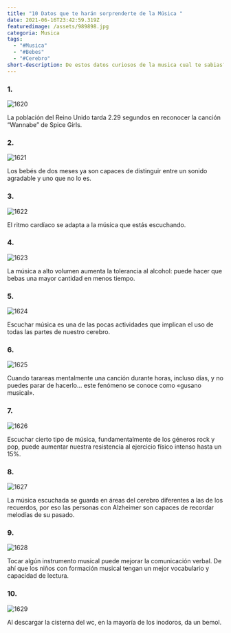 ```yaml
---
title: "10 Datos que te harán sorprenderte de la Música "
date: 2021-06-16T23:42:59.319Z
featuredimage: /assets/989898.jpg
categoria: Musica
tags:
  - "#Musica"
  - "#Bebes"
  - "#Cerebro"
short-description: De estos datos curiosos de la musica cual te sabias?
---
```

### 1.

![1620](/assets/1620.jpg "1620")


La población del Reino Unido tarda 2.29 segundos en reconocer la canción “Wannabe” de Spice Girls.

### 2.

![1621](/assets/1621.jpg "1621")

Los bebés de dos meses ya son capaces de distinguir entre un sonido agradable y uno que no lo es.

### 3.

![1622](/assets/1622.jpg "1622")

El ritmo cardíaco se adapta a la música que estás escuchando.

### 4.

![1623](/assets/1623.jpg "1623")

La música a alto volumen aumenta la tolerancia al alcohol: puede hacer que bebas una mayor cantidad en menos tiempo.

### 5.

![1624](/assets/1624.jpg "1624")

Escuchar música es una de las pocas actividades que implican el uso de todas las partes de nuestro cerebro.

### 6.

![1625](/assets/1625.jpg "1625")

Cuando tarareas mentalmente una canción durante horas, incluso días, y no puedes parar de hacerlo… este fenómeno se conoce como «gusano musical».

### 7.

![1626](/assets/1626.jpg "1626")

Escuchar cierto tipo de música, fundamentalmente de los géneros rock y pop, puede aumentar nuestra resistencia al ejercicio físico intenso hasta un 15%.

### 8.

![1627](/assets/1627.jpg "1627")

La música escuchada se guarda en áreas del cerebro diferentes a las de los recuerdos, por eso las personas con Alzheimer son capaces de recordar melodías de su pasado.

### 9.

![1628](/assets/1628.jpg "1628")

Tocar algún instrumento musical puede mejorar la comunicación verbal. De ahí que los niños con formación musical tengan un mejor vocabulario y capacidad de lectura.

### 10.

![1629](/assets/1629.png "1629")

Al descargar la cisterna del wc, en la mayoría de los inodoros, da un bemol.